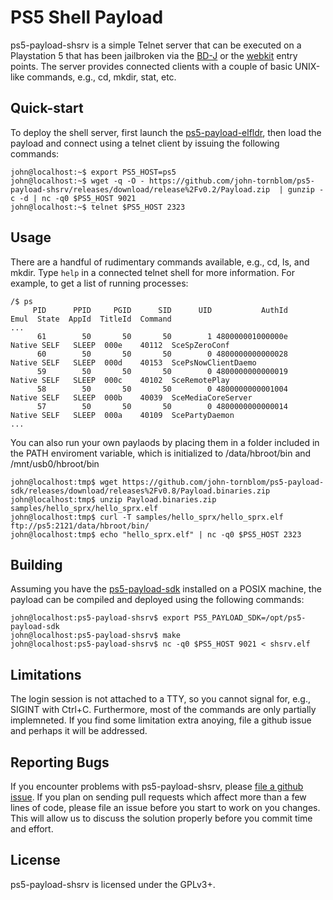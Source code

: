 # PS5 Shell Payload
ps5-payload-shsrv is a simple Telnet server that can be executed on a Playstation 5
that has been jailbroken via the [BD-J][bdj] or the [webkit][webkit] entry points.
The server provides connected clients with a couple of basic UNIX-like commands,
e.g., cd, mkdir, stat, etc.

## Quick-start
To deploy the shell server, first launch the [ps5-payload-elfldr][elfldr], then
load the payload and connect using a telnet client by issuing the following commands:

```console
john@localhost:~$ export PS5_HOST=ps5
john@localhost:~$ wget -q -O - https://github.com/john-tornblom/ps5-payload-shsrv/releases/download/release%2Fv0.2/Payload.zip  | gunzip -c -d | nc -q0 $PS5_HOST 9021
john@localhost:~$ telnet $PS5_HOST 2323
```

## Usage
There are a handful of rudimentary commands available, e.g., cd, ls, and mkdir.
Type `help` in a connected telnet shell for more information. For example, to
get a list of running processes:
```console
/$ ps
     PID      PPID     PGID      SID      UID           AuthId          Emul  State  AppId  TitleId  Command
...
      61        50       50       50        1 480000001000000e   Native SELF   SLEEP  000e    40112  SceSpZeroConf
      60        50       50       50        0 4800000000000028   Native SELF   SLEEP  000d    40153  ScePsNowClientDaemo
      59        50       50       50        0 4800000000000019   Native SELF   SLEEP  000c    40102  SceRemotePlay
      58        50       50       50        0 4800000000001004   Native SELF   SLEEP  000b    40039  SceMediaCoreServer
      57        50       50       50        0 4800000000000014   Native SELF   SLEEP  000a    40109  ScePartyDaemon
...
```

You can also run your own paylaods by placing them in a folder included in the
PATH enviroment variable, which is initialized to /data/hbroot/bin and
/mnt/usb0/hbroot/bin

```console
john@localhost:tmp$ wget https://github.com/john-tornblom/ps5-payload-sdk/releases/download/releases%2Fv0.8/Payload.binaries.zip
john@localhost:tmp$ unzip Payload.binaries.zip samples/hello_sprx/hello_sprx.elf
john@localhost:tmp$ curl -T samples/hello_sprx/hello_sprx.elf ftp://ps5:2121/data/hbroot/bin/
john@localhost:tmp$ echo "hello_sprx.elf" | nc -q0 $PS5_HOST 2323
```

## Building
Assuming you have the [ps5-payload-sdk][sdk] installed on a POSIX machine,
the payload can be compiled and deployed using the following commands:
```console
john@localhost:ps5-payload-shsrv$ export PS5_PAYLOAD_SDK=/opt/ps5-payload-sdk
john@localhost:ps5-payload-shsrv$ make
john@localhost:ps5-payload-shsrv$ nc -q0 $PS5_HOST 9021 < shsrv.elf
```

## Limitations
The login session is not attached to a TTY, so you cannot signal for, e.g., SIGINT
with Ctrl+C. Furthermore, most of the commands are only partially implemneted.
If you find some limitation extra anoying, file a github issue and perhaps it will
be addressed.

## Reporting Bugs
If you encounter problems with ps5-payload-shsrv, please [file a github issue][issues].
If you plan on sending pull requests which affect more than a few lines of code,
please file an issue before you start to work on you changes. This will allow us
to discuss the solution properly before you commit time and effort.

## License
ps5-payload-shsrv is licensed under the GPLv3+.

[bdj]: https://github.com/john-tornblom/bdj-sdk
[sdk]: https://github.com/john-tornblom/ps5-payload-sdk
[webkit]: https://github.com/Cryptogenic/PS5-IPV6-Kernel-Exploit
[elfldr]: https://github.com/john-tornblom/ps5-payload-elfldr
[issues]: https://github.com/john-tornblom/ps5-payload-shsrv/issues/new

